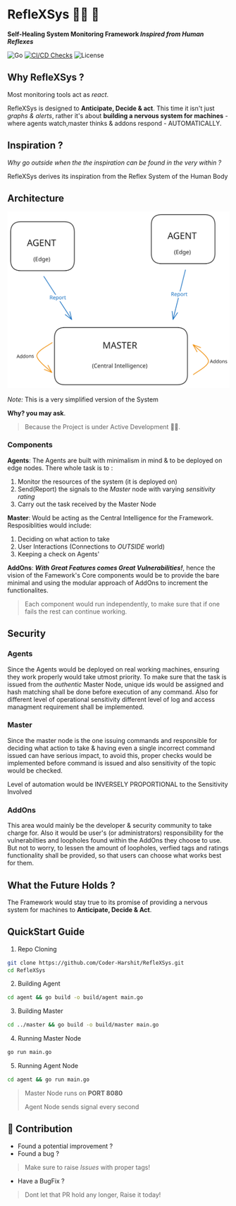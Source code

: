 # RefleXSys 🤖📡 📶
**Self-Healing System Monitoring Framework *Inspired from Human Reflexes***

![Go](https://img.shields.io/badge/Go-1.24-blue)
[![CI/CD Checks](https://github.com/Coder-Harshit/RefleXSys/actions/workflows/go.yml/badge.svg)](https://github.com/Coder-Harshit/RefleXSys/actions/workflows/go.yml)
![License](https://img.shields.io/badge/License-MIT-green)
## Why RefleXSys ?
Most monitoring tools act as *react*.

RefleXSys is designed to **Anticipate, Decide & act**. 
This time it isn't just *graphs & alerts*,
rather 
it's about **building a nervous system for machines** - where agents watch,master thinks & addons respond - AUTOMATICALLY.

## Inspiration ?
*Why go outside when the the inspiration can be found in the very within ?*

RefleXSys derives its inspiration from the Reflex System of the Human Body

## Architecture
![alt text](docs/Architecture.svg)

*Note:* This is a very simplified version of the System

**Why? you may ask**.
> Because the Project is under Active Development 👷‍♂️.

### Components
**Agents**: The Agents are built with minimalism in mind & to be deployed on edge nodes. There whole task is to :
1. Monitor the resources of the system (it is deployed on)
2. Send(Report) the signals to the *Master* node with varying *sensitivity rating*
3. Carry out the task received by the Master Node

**Master**: Would be acting as the Central Intelligence for the Framework. Resposiblities would include:
1. Deciding on what action to take
2. User Interactions (Connections to *OUTSIDE* world)
3. Keeping a check on Agents'

**AddOns**: ***With Great Features comes Great Vulnerabilities!***, hence the vision of the Famework's Core components would be to provide the bare minimal and using the modular approach of AddOns to increment the functionalites.

> Each component would run independently, to make sure that if one fails the rest can continue working.


## Security
### Agents
Since the Agents would be deployed on real working machines, ensuring they work properly would take utmost priority. 
To make sure that the task is issued from the *authentic* Master Node, unique ids would be assigned and hash matching shall be done before execution of any command.
Also for different level of operational sensitivity different level of log and access managment requirement shall be implemented.

### Master
Since the master node is the one issuing commands and responsible for deciding what action to take & having even a single incorrect command issued can have serious impact, to avoid this, proper checks would be implemented before command is issued and also sensitivity of the topic would be checked.

Level of automation would be INVERSELY PROPORTIONAL to the Sensitivity Involved

### AddOns
This area would mainly be the developer & security community to take charge for. Also it would be user's (or administrators) responsibility for the vulnerabilties and loopholes found within the AddOns they choose to use.
But not to worry, to lessen the amount of loopholes, verfied tags and ratings functionality shall be provided, so that users can choose what works best for them.


## What the Future Holds ?
The Framework would stay true to its promise of providing a nervous system for machines to **Anticipate, Decide & Act**.  

## QuickStart Guide
1. Repo Cloning
```bash
git clone https://github.com/Coder-Harshit/RefleXSys.git
cd RefleXSys
```
2. Building Agent
```bash
cd agent && go build -o build/agent main.go
```

3. Building Master
```bash
cd ../master && go build -o build/master main.go
```
4. Running Master Node
```bash
go run main.go
```

5. Running Agent Node
```bash
cd agent && go run main.go
```

> Master Node runs on **PORT 8080**
> 
> Agent Node sends signal every second

## 🤝 Contribution
- Found a potential improvement ?
- Found a bug ?
  
>Make sure to raise *Issues* with proper tags!

- Have a BugFix ?

>Dont let that PR hold any longer, Raise it today!

<!-- Want to build a plugin? Open an issue. -->

